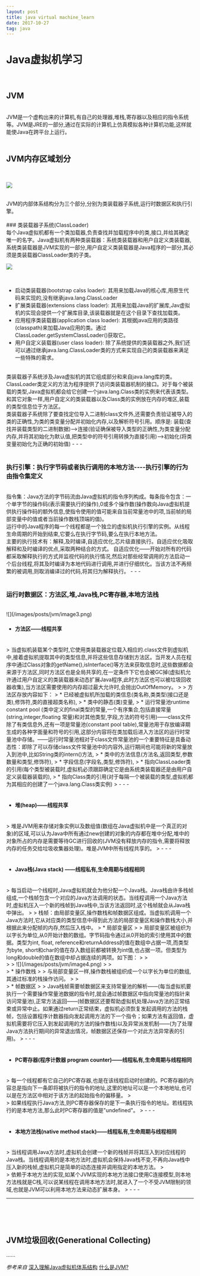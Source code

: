 ```yaml
---
layout: post
title: java virtual machine_learn
date: 2017-10-27
tag: java
---
```


# Java虚拟机学习

<br>

## JVM

<br>
  JVM是一个虚构出来的计算机,有自己的处理器,堆栈,寄存器以及相应的指令系统等。JVM是JRE的一部分,通过在实际的计算机上仿真模拟各种计算机功能,这样就能使Java在跨平台上运行。

<br>
<br>

## JVM内存区域划分

<br>

![](/images/posts/jvm/image1.png)

<br>
JVM的内部体系结构分为三个部分,分别为类装载器子系统,运行时数据区和执行引擎。

<br>
<br>
### 类装载器子系统(ClassLoader)

<br>
  每个Java虚拟机都有一个类加载器,负责查找并加载程序中的类,接口,并给其确定唯一的名字。Java虚拟机有两种类装载器：系统类装载器和用户自定义类装载器,系统类装载器是JVM实现的一部分,用户自定义类装载器是Java程序的一部分,其必须是类装载器ClassLoader类的子类。
<br>

![](/images/posts/jvm/image2.png)

<br>

* 启动类装载器(bootstrap calss loader): 其用来加载Java的核心库,用原生代码来实现的,没有继承java.lang.ClassLoader 
* 扩展类装载器(extensions class loader): 其用来加载Java的扩展库,Jav虚拟机的实现会提供一个扩展库目录,该装载器就是在这个目录下查找加载类。
* 应用程序类装载器(application class loader): 其根据java应用的类路径(classpath)来加载Java应用的类。通过ClassLoader.getSystemClassLoader()获取它。
* 用户自定义装载器(user class loader): 除了系统提供的类装载器之外,我们还可以通过继承java.lang.ClassLoader类的方式来实现自己的类装载器来满足一些特殊的需求。

<br>
  类装载器子系统涉及Java虚拟机的其它组成部分和来自java.lang库的类。ClassLoader类定义的方法为程序提供了访问类装载器机制的接口。对于每个被装载的类型,Java虚拟机都会给它创建一个java.lang.Class类的实例来代表该类型。和其它对象一样,用户自定义的类装载器以及Class类的实例放在内存的堆区,装载的类型信息位于方法区。
<br>
  类装载器子系统除了要查找定位导入二进制class文件外,还需要负责验证被导入的类的正确性,为类的类变量分配并初始化内存,以及解析符号引用。顺序是: 
  装载(查找并装载类型的二进制数据)——>连接(验证确保被导入类型的正确性,为类变量分配内存,并将其初始化为默认值,把类型中的符号引用转换为直接引用)——>初始化(将类变量初始化为正确的初始值)
- - -
<br>
<br>

### 执行引擎：执行字节码或者执行调用的本地方法----执行引擎的行为由指令集定义

<br>
  指令集：Java方法的字节码流由Java虚拟机的指令序列构成。每条指令包含：一个单字节的操作码(表示需要执行的操作),0或多个操作数(操作数向Java虚拟机提供执行操作码的额外信息,使指令使用的值可能来自当前常量池中的项,当前帧的局部变量中的值或者当前操作数栈顶端的值)。
<br>
  运行中的Java程序的每一个线程都是一个独立的虚拟机执行引擎的实例。从线程生命周期的开始到结束,它要么在执行字节码,要么在执行本地方法。
<br>
  主要的执行技术有：解释,及时编译,自适应优化,芯片级直接执行。自适应优化吸取解释和及时编译的优点,采取两种结合的方式。
  自适应优化——开始对所有的代码都采取解释执行的方式并监视代码的执行情况,然后对那些经常调用的方法启动一个后台线程,将其及时编译为本地代码进行调用,并进行仔细优化。当该方法不再频繁的被调用,则取消编译过的代码,将其归为解释执行。
- - -
<br>
<br>

### 运行时数据区：方法区,堆,Java栈,PC寄存器,本地方法栈

<br>
![](/images/posts/jvm/image3.png)
<br>

* #### 方法区——线程共享

<br>
>  当虚拟机装载某个类型时,它使用类装载器定位载入相应的.class文件到虚拟机中,接着虚拟机提取其中的类型信息,并将这些信息存储到方法区。当开发人员在程序中通过Class对象的getName(),isInterface()等方法来获取信息时,这些数据都会来源于方法区,同时方法区也是全局共享的,在一定条件下它也会被GC掉(虚拟机允许通过用户自定义的类装载器来动态扩展Java程序,此时方法区也可以被垃圾回收器收集),当方法区需要使用的内存超过最大允许时,会抛出OutOfMemory。
>
>  方法区存放内容如下：
>  * 已经被虚拟机所加载的类信息(类名称,类类型(接口还是类),修饰符,类的直接超类名称),
>  * 类中的静态(类)变量,
>  * 运行常量池runtime constant pool (类中定义的final类型的常量,一个有序集合,包括直接常量(string,integer,floating 常量)和对其他类型,字段,方法的符号引用)——class文件除了有类信息外,还有一项是常量池(constant pool table),常量池用于存放编译期生成的各种字面量和符号的引用,这部分内容将在类加载后进入方法区的运行时常量池中存储。——运行时常量池相对于class文件常量池的一个重要特征是具备动态性：即除了可以存储class文件常量池中的内容外,运行期间也可能将新的常量放入到池中,比如String类的intern()方法,
>  * 类中的方法信息(方法名,返回类型,参数数量和类型,修饰符),
>  * 字段信息(字段名,类型,修饰符),
>  * 指向ClassLoader类的引用(每个类型被装载时,虚拟机必须跟踪确定它是由系统类装载器还是由用户自定义装载器装载的),
>  * 指向Class类的引用(对于每隔一个被装载的类型,虚拟机都为其相应的创建了一个java.lang.Class类实例)
>    - - -

<br>
<br>

* #### 堆(heap)——线程共享

<br>
>  堆是JVM用来存储对象实例以及数组值(数组在Java虚拟机中是一个真正的对象)的区域,可以认为Java中所有通过new创建的对象的内存都在堆中分配,堆中的对象所占的内存是需要等待GC进行回收的(JVM没有释放内存的指令,需要将释放内存的任务交给垃圾收集器处理)。堆是JVM中所有线程共享的。
>  - - -

<br>
<br>

* #### Java栈(Java stack) ——线程私有,生命周期与线程相同

<br>
>  每当启动一个线程时,Java虚拟机就会为他分配一个Java栈。Java栈由许多栈帧组成,一个栈帧包含一个对应的Java方法调用的状态。当线程调用一个Java方法时,虚拟机压入一个新的栈帧到Java栈中,当该方法返回时,这个栈帧就会从Java栈中弹出。
>
>  栈帧：由局部变量区,操作数栈和帧数据区组成。当虚拟机调用一个Java方法时,它从对应类的类型信息中得到此方法的局部变量区和操作数栈大小,并根据此来分配帧的内存,然后压入栈中。
>  * 局部变量区
>  >  局部变量区被组织为以字长为单位,从0开始计数的数组。字节码指令通过从0开始的索引使用其中的数据。类型为int, float, reference和returnAddress的值在数组中占据一项,而类型为byte, short和char的值在存入数组前都被转换为int值,也占据一项。但类型为long和double的值在数组中却占据连续的两项。如下图：
>  >  <br>
>  >  ![](/images/posts/jvm/image4.png)
>  >  <br>
>  * 操作数栈
>  >  与局部变量区一样,操作数栈被组织成一个以字长为单位的数组,其通过标准的栈操作访问。
>  >  <br>
>  * 帧数据区
>  >  Java栈帧需要帧数据区来支持常量池的解析——(每当虚拟机要执行一个需要操作常量池数据的指令时,就会通过帧数据区中指向常量池的指针来访问常量池),正常方法返回——(帧数据区还要帮助虚拟机处理Java方法的正常结束或异常中止。如果通过return正常结束，虚拟机必须恢复发起调用的方法的栈帧，包括设置程序计数器指向发起调用方法的下一个指令；如果方法有返回值，虚拟机需要将它压入到发起调用的方法的操作数栈)以及异常派发机制——(为了处理Java方法执行期间的异常退出情况，帧数据区还保存一个对此方法异常表的引用)。
>  	- - -

<br>
<br>

* #### PC寄存器(程序计数器 program counter)——线程私有,生命周期与线程相同

<br>
>  每一个线程都有它自己的PC寄存器,也是在该线程启动时创建的。PC寄存器的内容总是指向下一条即将被执行的指令的地址,这里的地址可以是一个本地地址,也可以是在方法区中相对于该方法的起始指令的偏移量。
>  <br>
>  如果线程执行Java方法,则PC寄存器保存的是下一条执行指令的地址。若线程执行的是本地方法,那么此时PC寄存器的值是"undefined"。
>  - - -

<br>
<br>

* #### 本地方法栈(native method stack)——线程私有,生命周期与线程相同

<br>
>  当线程调用Java方法时,虚拟机会创建一个新的栈帧并将其压入到对应线程的Java栈。当线程调用的是本地方法时,虚拟机会保持Java栈不变,不再向Java栈中压入新的栈帧,虚拟机只是简单的动态连接并调用指定的本地方法。
>  <br>
>  依赖于本地方法的实现,如某个JVM实现的本地方法接口使用C连接模型,则本地方法栈就是C栈,可以说某线程在调用本地方法时,就进入了一个不受JVM限制的领域,也就是JVM可以利用本地方法来动态扩展本身。
>  - - -

- - -
<br>
<br>
<br>


## JVM垃圾回收(Generational Collecting)

......




*参考来自* [深入理解Java虚拟机体系结构](http://www.cnblogs.com/lao-liang/p/5110710.html)       [什么是JVM?](http://blog.csdn.net/stanlee_0/article/details/51171382)
